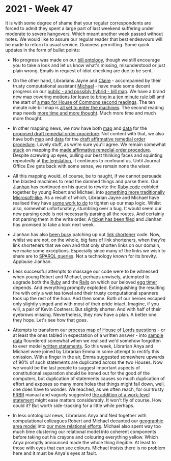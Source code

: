 # 2021 - Week 47

It is with some degree of shame that your regular correspondents are forced to admit they spent a large part of last weekend suffering under moderate to severe hangovers. Which meant another week passed without notes. We would like to assure our regular reader that best endeavours will be made to return to usual service. Guinness permitting. Some quick updates in the form of bullet points:

* No progress was made on our [bill ontology](https://ukparliament.github.io/ontologies/bill/bill-ontology.html), though we still encourage you to take a look and let us know what's missing, misunderstood or just plain wrong. Emails in request of idiot checking are due to be sent.

* On the other hand, Librarians Jayne and [Claire](https://twitter.com/tinysprite) - accompanied by their trusty computational assistant [Michael](https://twitter.com/fantasticlife) - have made some decent progress on our [public - and possibly hybrid - bill map](https://ukparliament.github.io/ontologies/procedure/maps/legislation/primary/). We have a brand new map covering [motions for leave to bring in a ten minute rule bill](https://ukparliament.github.io/ontologies/procedure/maps/legislation/primary/public-bills/components/commons/ten-minute-rule/ten-minute-rule.pdf) and the start of [a map for House of Commons second readings](https://ukparliament.github.io/ontologies/procedure/maps/legislation/primary/public-bills/components/commons/second-reading/second-reading.pdf). The ten minute rule bill map is [all set to enter the machines](https://trello.com/c/aRCawOaN/3-public-bill-migration-to-new-model-10-minute-rule). The second reading map needs [more time and more thought](https://trello.com/c/gYcf7WEi/4-public-bill-migration-to-new-model-commons-second-reading). Much more time and much more thought.

* In other mapping news, we now have both [map](https://ukparliament.github.io/ontologies/procedure/maps/legislation/secondary/statutory-instruments/super-affirmative-procedures/remedial-orders/proposed-remedial-order/proposed-remedial-order.pdf) and [data](https://ukparliament.github.io/ontologies/procedure/maps/legislation/secondary/statutory-instruments/super-affirmative-procedures/remedial-orders/proposed-remedial-order/proposed-remedial-order.svg) for the [proposed draft remedial order procedure](https://trello.com/c/97bwyNU2/211-remedial-orders-proposed-draft-procedure). Not content with that, we also have both [map](https://ukparliament.github.io/ontologies/procedure/maps/legislation/secondary/statutory-instruments/super-affirmative-procedures/remedial-orders/draft-affirmative/draft-affirmative.pdf) and [data](https://ukparliament.github.io/ontologies/procedure/maps/legislation/secondary/statutory-instruments/super-affirmative-procedures/remedial-orders/draft-affirmative/draft-affirmative.svg) for the [draft affirmative remedial order procedure](https://trello.com/c/NqjDcWUI/219-remedial-order-draft-procedure). Lovely stuff, as we're sure you'll agree. We remain somewhat [stuck](https://trello.com/c/KieY0lCJ/220-es-remedial-order-made-procedure) on mapping the [made affirmative remedial order procedure](https://ukparliament.github.io/ontologies/procedure/maps/legislation/secondary/statutory-instruments/super-affirmative-procedures/remedial-orders/made-affirmative/made-affirmative.pdf). Despite screwing up eyes, pulling our best thinking faces and squinting repeatedly at [the legislation](https://legislation.glitch.me/ukpga/1998/42/schedule/2#schedule-2-paragraph-4-1), it continues to confound us. Until Journal Office Eve gets back with some sense, we remain none the wiser.

* All this mapping would, of course, be to naught, if we cannot persuade the blasted machines to read the damned things and parse them. Our [Jianhan](https://twitter.com/jianhanzhu) has continued on his quest to rewrite the [Ruby code](https://api.parliament.uk/procedures/meta/comments) cobbled together by young Robert and Michael, into [something more traditionally Microsoft-like](https://github.com/ukparliament/Procedures/blob/master/Procedure.Web/Controllers/WorkPackagesController.cs#L107). As a result of which, Librarian Jayne and Michael have realised they have [some work to do](https://trello.com/c/lRnPUifF/223-tighten-logic-to-help-parsing) to tighten up our map logic. Whilst also, somewhat unfortunately, stumbling over a bug. It would seem our new parsing code is not necessarily parsing all the routes. And certainly not parsing them in the write order. A [ticket has been filed](https://trello.com/c/In99qD2i/43-bug-parsing-code-is-not-looping-properly) and Jianhan has promised to take a look next week.

* Jianhan has also [been busy](https://trello.com/c/No8YKoQH/226-fix-the-api-link-shortener) patching up out [link shortener](https://api.parliament.uk/s) code. Now, whilst we are not, on the whole, big fans of link shorteners, when they're link shorteners that we own and that only shorten links on our domain, we make some exceptions. Especially since many of the links we wish to share are to [SPARQL queries](https://ukparliament.github.io/ontologies/procedure/meta/queries/). Not a technology known for its brevity. Applause Jianhan.

* Less successful attempts to massage our code were to be witnessed when young Robert and Michael, perhaps unwisely, attempted to upgrade both the [Ruby](https://en.wikipedia.org/wiki/Ruby_(programming_language)) and the [Rails](https://en.wikipedia.org/wiki/Ruby_on_Rails) on which our beloved [egg timer](https://parliament-calendar.herokuapp.com/) depends. And everything promptly exploded. Extinguishing the resulting fire with only a wet tea towel and their trusty computational spanners took up the rest of the hour. And then some. Both of our heroes escaped only slightly singed and with most of their pride intact. Imagine, if you will, a pair of Kevin Costners. But slightly shorter. And with half of their eyebrows missing. Nevertheless, they now have a plan. A better one they hope. Let's see how that goes.

* Attempts to transform our [process map of House of Lords questions](https://github.com/ukparliament/ontologies/blob/master/question-and-answer/workflows/lords/flow.pdf) - or at least the ones tabled in expectation of a written answer - into [sample data](https://github.com/ukparliament/ontologies/tree/master/question-and-answer/examples/lords/tabled-for-written-answer) floundered somewhat when we realised we'd somehow forgotten to ever model [written statements](https://www.parliament.uk/about/how/business/written-statements/). So this week, Librarian Anya and Michael were joined by Librarian Emma in some attempt to rectify this omission. With a finger in the air, Emma suggested somewhere upwards of 90% of such statements are duplicated across the two Houses. Now we would be the last people to suggest important aspects of constitutional separation should be ironed out for the good of the computers, but duplication of statements causes so much duplication of effort and exposes so many more holes that things might fall down, well, one does have to wonder. We reached, as we often reach, for our trusty [FRBR](https://en.wikipedia.org/wiki/Functional_Requirements_for_Bibliographic_Records) manual and vaguely suggested [the addition of a work-level statement](https://github.com/ukparliament/ontologies/blob/master/written-statement/written-statment.svg) might ease matters considerably. It won't fly of course. How could it? But worth side-tracking for a little while perhaps.

* In less ontological news, Librarians Anya and Ned together with computational colleagues Robert and Michael decanted our [geographic area model](https://ukparliament.github.io/ontologies/geographic-area/geographic-area-ontology.html) into [our more relational efforts](https://ukparliament.github.io/ontologies/meta/relational/). Michael also spent way too much time clustering our relational model into coherent components before taking out his crayons and colouring everything yellow. Which Anya promptly announced made the whole thing illegible. At least to those with eyes that can see colours. Michael insists there is no problem here and it must be Anya's eyes at fault.